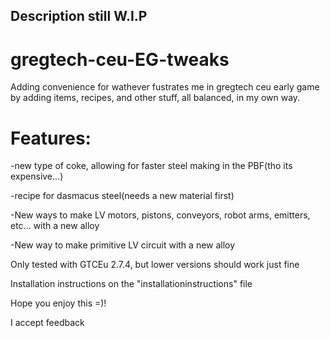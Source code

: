 ## Description still W.I.P
# gregtech-ceu-EG-tweaks
Adding convenience for wathever fustrates me in gregtech ceu early game by adding items, recipes, and other stuff, all balanced, in my own way.
# Features:

-new type of coke, allowing for faster steel making in the PBF(tho its expensive...)

-recipe for dasmacus steel(needs a new material first)

-New ways to make LV motors, pistons, conveyors, robot arms, emitters, etc... with a new alloy

-New way to make primitive LV circuit with a new alloy

Only tested with GTCEu 2.7.4, but lower versions should work just fine

Installation instructions on the "installationinstructions" file

Hope you enjoy this =)!

I accept feedback
